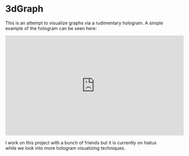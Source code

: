 # 3dGraph

This is an attempt to visualize graphs via a rudimentary hologram. A simple example of the hologram can be seen here:

<iframe width="560" height="315" src="https://www.youtube.com/embed/61ZALNavXNQ" frameborder="0" allow="accelerometer; autoplay; encrypted-media; gyroscope; picture-in-picture" allowfullscreen></iframe>

I work on this project with a bunch of friends but it is currently on hiatus while we look into more hologram visualizing techniques.
